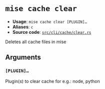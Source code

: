 # `mise cache clear`

- **Usage**: `mise cache clear [PLUGIN]…`
- **Aliases**: `c`
- **Source code**: [`src/cli/cache/clear.rs`](https://github.com/jdx/mise/blob/main/src/cli/cache/clear.rs)

Deletes all cache files in mise

## Arguments

### `[PLUGIN]…`

Plugin(s) to clear cache for e.g.: node, python
